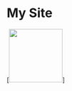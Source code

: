 # My Site

[<img src="url(https://github.com/GuilhermeSela/mysite/blob/main/QR.png)" width="120px">]

